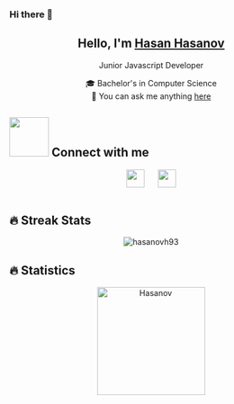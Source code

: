 ### Hi there 👋


<!--- Main title -->
<h2 align="center">
	Hello, I'm
	<b><a target="_blank" href="https://www.linkedin.com/in/hasanov93/">Hasan Hasanov</a></b>
</h2>


<!--- Description -->
<p align="center">Junior Javascript Developer</p>

<p align="center">
  🎓 Bachelor's in Computer Science
  <br>
  💬 You can ask me anything <a href="https://github.com/hasanovh93/hasanovh93/issues" title="Issues">here</a>
</p>

<!--- Social Icons -->
<h2><img src='https://raw.githubusercontent.com/ShahriarShafin/ShahriarShafin/main/Assets/handshake.gif' width="70px"> Connect with me</h2>
<div align="center">
<a href = 'https://www.linkedin.com/in/hasanov93/'> <img width = '32px' align= 'center' src="https://raw.githubusercontent.com/rahulbanerjee26/githubAboutMeGenerator/main/icons/linked-in-alt.svg"/></a>&#8287;&#8287;&#8287;&#8287;&#8287;
<a href = 'mailto:hasanovh14@gmail.com'> <img width = '32px' align= 'center' src="https://cdn-icons-png.flaticon.com/512/9068/9068642.png"/></a> </div>
  

<br>


<!--- Github Stats -->
## 🔥 Streak Stats
<div align="center">
<img src="https://github-readme-streak-stats.herokuapp.com/?user=hasanovh93&theme=algolia" alt="hasanovh93" /></div>
	


## 🔥 Statistics
<div align="center">
<img src="https://github-readme-stats.vercel.app/api/top-langs?username=Hasanovh93&langs_count=10&show_icons=true&locale=en&layout=compact&theme=algolia" alt="Hasanov" height="192px"/>
</div>


  
  
